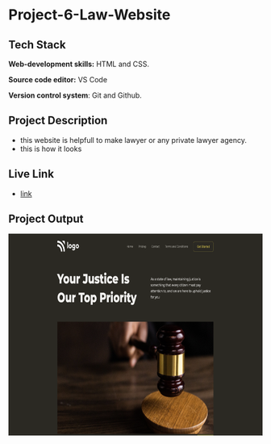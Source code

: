 # Project-6-Law-Website


## Tech Stack

**Web-development skills:** HTML and CSS.

**Source code editor:** VS Code

**Version control system**: Git and Github.

## Project Description

* this website is helpfull to make lawyer or any private lawyer agency.
* this is how it looks

## Live Link
* [link](https://justice-fsjs2.netlify.app)

## Project Output
<img src="Output.png"  width="700" height="400">
